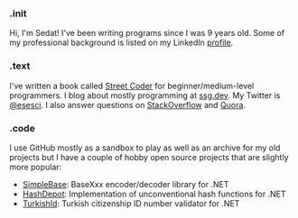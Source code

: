 ### .init
Hi, I'm Sedat! I've been writing programs since I was 9 years old. Some 
of my professional background is listed on my LinkedIn [profile](https://www.linkedin.com/in/kapanoglu/).

### .text
I've written a book called [Street Coder](https://streetcoder.org) for beginner/medium-level programmers. I blog about mostly programming at [ssg.dev](https://ssg.dev). My Twitter is [@esesci](https://twitter.com/esesci). I also answer questions on [StackOverflow](https://stackoverflow.com/users/54937/sedat-kapanoglu?tab=profile) and [Quora](https://www.quora.com/profile/Sedat-Kapanoglu).

### .code
I use GitHub mostly as a sandbox to play as well as an archive for my old projects 
but I have a couple of hobby open source projects that are slightly more popular:
 - [SimpleBase](https://github.com/ssg/SimpleBase): BaseXxx encoder/decoder library for .NET
 - [HashDepot](https://github.com/ssg/HashDepot): Implementation of unconventional hash functions for .NET
 - [TurkishId](https://github.com/ssg/TurkishId): Turkish citizenship ID number validator for .NET
